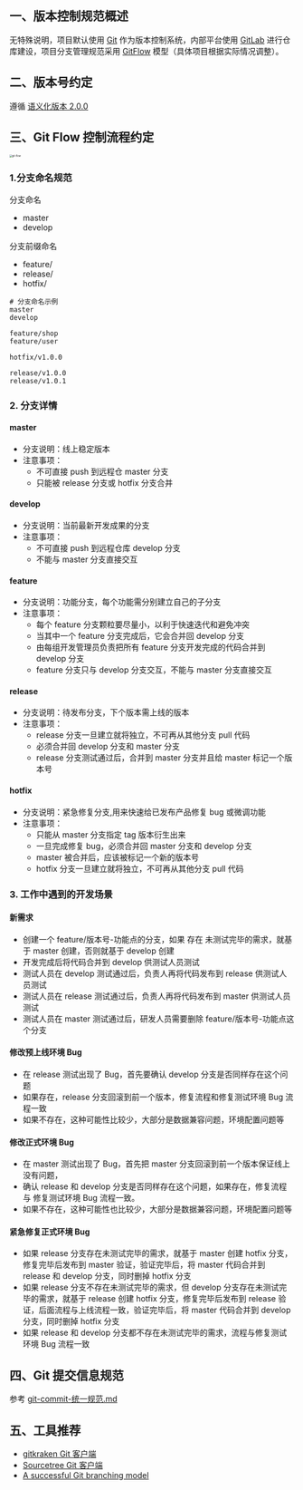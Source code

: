 ## 一、版本控制规范概述
无特殊说明，项目默认使用 [Git](https://git-scm.com/) 作为版本控制系统，内部平台使用 [GitLab](http://dev-git.gaolvzongheng.com/) 进行仓库建设，项目分支管理规范采用 [GitFlow](https://datasift.github.io/gitflow/IntroducingGitFlow.html) 模型（具体项目根据实际情况调整）。

## 二、版本号约定
遵循 [语义化版本 2.0.0](https://semver.org/lang/zh-CN/)

## 三、Git Flow 控制流程约定
<img src="https://nvie.com/img/git-model@2x.png" alt="git-flow" style="zoom:30%;" />

### 1.分支命名规范
分支命名
- master
- develop

分支前缀命名
- feature/
- release/
- hotfix/

```shell
# 分支命名示例
master
develop

feature/shop
feature/user

hotfix/v1.0.0

release/v1.0.0
release/v1.0.1
```
### 2. 分支详情
#### master
- 分支说明：线上稳定版本
- 注意事项：
  - 不可直接 push 到远程仓 master 分支
  - 只能被 release 分支或 hotfix 分支合并
#### develop
- 分支说明：当前最新开发成果的分支
- 注意事项：
  - 不可直接 push 到远程仓库 develop 分支
  - 不能与 master 分支直接交互
#### feature
- 分支说明：功能分支，每个功能需分别建立自己的子分支
- 注意事项：
  - 每个 feature 分支颗粒要尽量小，以利于快速迭代和避免冲突
  - 当其中一个 feature 分支完成后，它会合并回 develop 分支
  - 由每组开发管理员负责把所有 feature 分支开发完成的代码合并到 develop 分支
  - feature 分支只与 develop 分支交互，不能与 master 分支直接交互
#### release
- 分支说明：待发布分支，下个版本需上线的版本
- 注意事项：
  - release 分支一旦建立就将独立，不可再从其他分支 pull 代码
  - 必须合并回 develop 分支和 master 分支
  - release 分支测试通过后，合并到 master 分支并且给 master 标记一个版本号
#### hotfix
- 分支说明：紧急修复分支,用来快速给已发布产品修复 bug 或微调功能
- 注意事项：
  - 只能从 master 分支指定 tag 版本衍生出来
  - 一旦完成修复 bug，必须合并回 master 分支和 develop 分支
  - master 被合并后，应该被标记一个新的版本号
  - hotfix 分支一旦建立就将独立，不可再从其他分支 pull 代码

### 3. 工作中遇到的开发场景

#### 新需求
- 创建一个 feature/版本号-功能点的分支，如果 存在 未测试完毕的需求，就基于 master 创建，否则就基于 develop 创建
- 开发完成后将代码合并到 develop 供测试人员测试
- 测试人员在 develop 测试通过后，负责人再将代码发布到 release 供测试人员测试
- 测试人员在 release 测试通过后，负责人再将代码发布到 master 供测试人员测试
- 测试人员在 master 测试通过后，研发人员需要删除 feature/版本号-功能点这个分支

#### 修改预上线环境 Bug
- 在 release 测试出现了 Bug，首先要确认 develop 分支是否同样存在这个问题
- 如果存在，release 分支回滚到前一个版本，修复流程和修复测试环境 Bug 流程一致
- 如果不存在，这种可能性比较少，大部分是数据兼容问题，环境配置问题等

#### 修改正式环境 Bug
- 在 master 测试出现了 Bug，首先把 master 分支回滚到前一个版本保证线上没有问题，
- 确认 release 和 develop 分支是否同样存在这个问题，如果存在，修复流程 与 修复测试环境 Bug 流程一致。
- 如果不存在，这种可能性也比较少，大部分是数据兼容问题，环境配置问题等

#### 紧急修复正式环境 Bug
- 如果 release 分支存在未测试完毕的需求，就基于 master 创建 hotfix 分支，修复完毕后发布到 master 验证，验证完毕后，将 master 代码合并到 release 和 develop 分支，同时删掉 hotfix 分支
- 如果 release 分支不存在未测试完毕的需求，但 develop 分支存在未测试完毕的需求，就基于 release 创建 hotfix 分支，修复完毕后发布到 release 验证，后面流程与上线流程一致，验证完毕后，将 master 代码合并到 develop 分支，同时删掉 hotfix 分支
- 如果 release 和 develop 分支都不存在未测试完毕的需求，流程与修复测试环境 Bug 流程一致

## 四、Git 提交信息规范

参考 [git-commit-统一规范.md](git-commit-统一规范.md)

## 五、工具推荐

- [gitkraken Git 客户端 ](https://www.gitkraken.com/)
- [Sourcetree Git 客户端 ](https://www.sourcetreeapp.com/)
- [A successful Git branching model](https://nvie.com/posts/a-successful-git-branching-model/)

